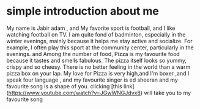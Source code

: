    


   # simple introduction about me 


  My name is Jabir adam , and My favorite sport is football, and I like watching football on TV. I am quite fond of badminton, especially in the winter evenings, mainly because it helps me stay active and socialize. For example, I often play this sport at the community center, particularly in the evenings. and Among the number of food, Pizza is my favourite food because it tastes and smells fabulous. The pizza itself looks so yummy, crispy and so cheesy. There is no better feeling in the world than a warm pizza box on your lap. My love for Pizza is very high,and I'm boxer ,and I speak four language , and my favourite singer is ed sheeran and my favourite song is a shape of you.
  clicking  [this link] (https://www.youtube.com/watch?v=JGwWNGJdvx8) will take you to my favourite song
  

 

   
   